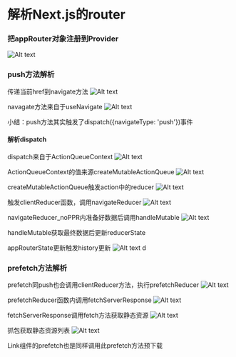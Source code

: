 # 解析Next.js的router

### 把appRouter对象注册到Provider
![Alt text](./images/image.png)

### push方法解析
传递当前href到navigate方法
![Alt text](./images/image-1.png)

navagate方法来自于useNavigate
![Alt text](./images/image-2.png)

小结：push方法其实触发了dispatch({navigateType: 'push'})事件

#### 解析dispatch
dispatch来自于ActionQueueContext
![Alt text](./images/image-3.png)

ActionQueueContext的值来源createMutableActionQueue
![Alt text](./images/image-4.png)

createMutableActionQueue触发action中的reducer
![Alt text](./images/image-5.png)

触发clientReducer函数，调用navigateReducer
![Alt text](./images/image-6.png)

navigateReducer_noPPR内准备好数据后调用handleMutable
![Alt text](./images/image-7.png)

handleMutable获取最终数据后更新reducerState


appRouterState更新触发history更新
![Alt text](./images/image-8.png)
d

### prefetch方法解析
prefetch同push也会调用clientReducer方法，执行prefetchReducer
![Alt text](./images/image-9.png)

prefetchReducer函数内调用fetchServerResponse
![Alt text](./images/image-10.png)

fetchServerResponse调用fetch方法获取静态资源
![Alt text](./images/image-11.png)

抓包获取静态资源列表
![Alt text](./images/image-12.png)

Link组件的prefetch也是同样调用此prefetch方法预下载

